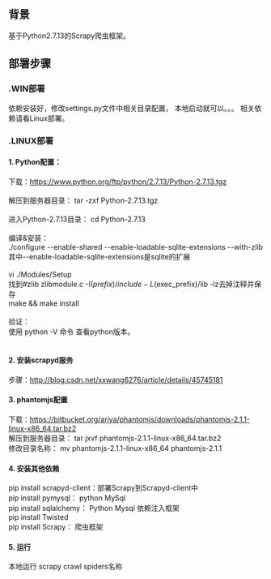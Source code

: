 ﻿## **背景**
基于Python2.7.13的Scrapy爬虫框架。

## **部署步骤**
### **.WIN部署**
 依赖安装好，修改settings.py文件中相关目录配置， 本地启动就可以。。。
 相关依赖请看Linux部署。
 
### **.LINUX部署**
#### **1. Python配置：**</br>
下载：https://www.python.org/ftp/python/2.7.13/Python-2.7.13.tgz </br></br>
解压到服务器目录： tar -zxf Python-2.7.13.tgz</br></br>
进入Python-2.7.13目录： cd Python-2.7.13</br></br>
编译&安装：</br>
    ./configure --enable-shared --enable-loadable-sqlite-extensions --with-zlib   其中--enable-loadable-sqlite-extensions是sqlite的扩展</br></br>
    vi ./Modules/Setup</br>
    找到#zlib zlibmodule.c -I$(prefix)/include -L$(exec_prefix)/lib -lz去掉注释并保存</br>
    make && make install</br>
</br>
验证：  </br>
    使用  python -V  命令 查看python版本。 </br></br>
       
#### **2. 安装scrapyd服务**
步骤：http://blog.csdn.net/xxwang6276/article/details/45745181
 
#### **3. phantomjs配置**
下载：https://bitbucket.org/ariya/phantomjs/downloads/phantomjs-2.1.1-linux-x86_64.tar.bz2</br>
解压到服务器目录： tar jxvf phantomjs-2.1.1-linux-x86_64.tar.bz2 </br>
修改目录名称： mv phantomjs-2.1.1-linux-x86_64 phantomjs-2.1.1</br>

#### **4. 安装其他依赖**
 pip install scrapyd-client：部署Scrapy到Scrapyd-client中</br>
 pip install pymysql： python MySql</br>
 pip install sqlalchemy： Python Mysql 依赖注入框架</br>
 pip install Twisted   </br>
 pip install Scrapy： 爬虫框架</br>
  
#### **5. 运行**
  本地运行 scrapy  crawl  spiders名称
